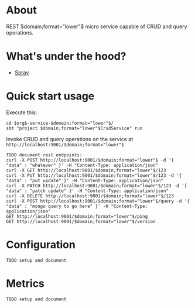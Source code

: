 # About

REST $domain;format="lower"$ micro service capable of CRUD and query operations.

# What's under the hood?

- [Spray](http://spray.io/) 

# Quick start usage

Execute this:

    cd $org$-service-$domain;format="lower"$/
    sbt "project $domain;format="lower"$CrudService" run

Invoke CRUD and query operations on the service at `http://localhost:9001/$domain;format="lower"$`

    TODO document rest endpoints:
    curl -X POST http://localhost:9001/$domain;format="lower"$ -d '{ "data" : "whatever" }' -H "Content-Type: application/json"
    curl -X GET http://localhost:9001/$domain;format="lower"$/123
    curl -X PUT http://localhost:9001/$domain;format="lower"$/123 -d '{ "data" : "put update" }' -H "Content-Type: application/json"
    curl -X PATCH http://localhost:9001/$domain;format="lower"$/123 -d '{ "data" : "patch update" }' -H "Content-Type: application/json"
    curl -X DELETE http://localhost:9001/$domain;format="lower"$/123
    curl -X POST http://localhost:9001/$domain;format="lower"$/query -d '{ "data" : "mongo query to go here" }' -H "Content-Type: application/json"
    GET http://localhost:9001/$domain;format="lower"$/ping
    GET http://localhost:9001/$domain;format="lower"$/version

# Configuration

    TODO setup and document

# Metrics

    TODO setup and document


